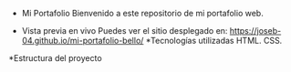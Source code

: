 * Mi Portafolio
Bienvenido a este repositorio de mi portafolio web.

* Vista previa en vivo
Puedes ver el sitio desplegado en:  https://joseb-04.github.io/mi-portafolio-bello/
*Tecnologías utilizadas
HTML. 
CSS.

*Estructura del proyecto



